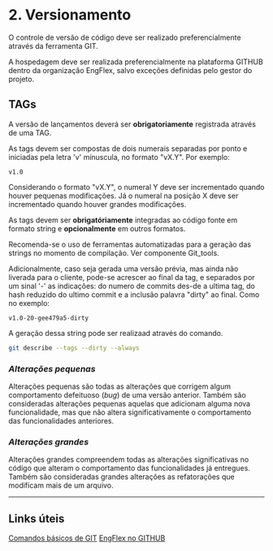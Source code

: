 # 2. Versionamento

O controle de versão de código deve ser realizado preferencialmente através da ferramenta GIT.

A hospedagem deve ser realizada preferencialmente na plataforma GITHUB dentro da organização EngFlex, salvo exceções definidas pelo gestor do projeto.

## TAGs

A versão de lançamentos deverá ser **obrigatoriamente** registrada através de uma TAG.

As tags devem ser compostas de dois numerais separadas por ponto e iniciadas pela letra 'v' mínuscula, no formato "vX.Y". Por exemplo:

    v1.0

Considerando o formato "vX.Y", o numeral Y deve ser incrementado quando houver pequenas modificações. Já o numeral na posição X deve ser incrementado quando houver grandes modificações.

As tags devem ser **obrigatóriamente** integradas ao código fonte em formato string e **opcionalmente** em outros formatos.

Recomenda-se o uso de ferramentas automatizadas para a geração das strings no momento de compilação. Ver componente Git_tools.

Adicionalmente, caso seja gerada uma versão prévia, mas ainda não liverada para o cliente, pode-se acrescer ao final da tag, e separados por um sinal '-' as indicações: do numero de commits des-de a ultima tag, do hash reduzido do ultimo commit e a inclusão palavra "dirty" ao final. Como no exemplo:

    v1.0-20-gee479a5-dirty

A geração dessa string pode ser realizaad através do comando.

```bash
git describe --tags --dirty --always
```

### *Alterações pequenas*

Alterações pequenas são todas as alterações que corrigem algum comportamento defeituoso (*bug*) de uma versão anterior.
Também são consideradas alterações pequenas aquelas que adicionam alguma nova funcionalidade, mas que não altera significativamente o comportamento das funcionalidades anteriores.

### *Alterações grandes*

Alterações grandes compreendem todas as alterações significativas no código que alteram o comportamento das funcionalidades já entregues.
Também são consideradas grandes alterações as refatorações que modificam mais de um arquivo.

---

## Links úteis

[Comandos básicos de GIT](https://education.github.com/git-cheat-sheet-education.pdf)
[EngFlex no GITHUB](https://github.com/EngenhariaTecnoflex)